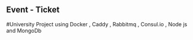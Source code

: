 ## Event - Ticket

#University Project using Docker , Caddy , Rabbitmq , Consul.io , Node js and MongoDb
